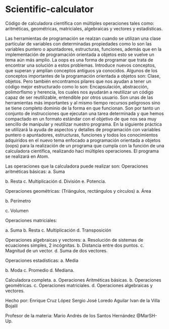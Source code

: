 # Scientific-calculator
Código de calculadora científica con múltiples operaciones tales como: aritméticas, geométricas, matriciales, algebraicas y vectores y estadísticas.

Las herramientas de programación se realzan cuando se utilizan una clase particular de variables con determinadas propiedades como lo son las variables puntero o apuntadores, estructuras, funciones, además que en la implementación de programación orientada a objetos esto se vuelve un tema aún más amplio. La oops es una forma de programar que trata de encontrar una solución a estos problemas. Introduce nuevos conceptos, que superan y amplían conceptos antiguos ya conocidos. Algunos de los conceptos importantes de la programación orientada a objetos son: Clase, objetos. Pero también encontramos pilares que nos ayudan a tener un código mejor estructurado como lo son: Encapsulación, abstracción, polimorfismo y herencia, los cuales nos ayudarán a reutilizar un código capaz de ser reutilizable, entendible por otros usuario.
Son unas de las herramientas más importantes y al mismo tiempo recursos peligrosos sino se tiene completo dominio de la forma en que funcionan.  Son por tanto un conjunto de instrucciones que ejecutan una tarea determinada y que hemos compactado en un formato estándar con el objetivo de que nos sea muy sencillo de manipular y reutilizar nuestro programa.
En la siguiente práctica se utilizará la ayuda de aspectos y detalles de programación con variables puntero o apuntadores, estructuras, funciones y todos los conocimientos adquiridos en el nuevo tema enfocado a programación orientada a objetos (oops) para la realización de un programa que cumpla con la función de una calculadora científica, realizando haci múltiples operaciones. El programa se realizará en Atom.

Las operaciones que la calculadora puede realizar son:
Operaciones aritméticas básicas: a. Suma

b. Resta
c. Multiplicación d. División
e. Potencia.

Operaciones geométricas: (Triángulos, rectángulos y círculos) a. Área

b. Perímetro

c. Volumen

Operaciones matriciales:

a. Suma
b. Resta
c. Multiplicación d. Transposición

Operaciones algebraicas y vectores:
a. Resolución de sistemas de ecuaciones simples, 2 incógnitas. b. Distancia entre dos puntos.
c. Magnitud de un vector.
d. Suma de dos vectores.

Operaciones estadísticas: a. Media

b. Moda
c. Promedio d. Mediana.

Calculadora completa.
a. Operaciones Aritméticas básicas.
b. Operaciones geométricas.
c. Operaciones matriciales.
d. Operaciones algebraicas y vectores.

Hecho por:
Enrique Cruz López
Sergio José Loredo Aguilar
Ivan de la Villa Bojalil 

Profesor de la materia:
Mario Andrés de los Santos Hernández  @MarSH-Up.
